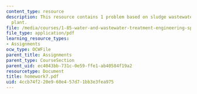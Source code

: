 ```yaml
---
content_type: resource
description: This resource contains 1 problem based on sludge wastewater treatment
  plant.
file: /media/courses/1-85-water-and-wastewater-treatment-engineering-spring-2006/4ccb74f220e960e457d71bb3e3fea975_homework7.pdf
file_type: application/pdf
learning_resource_types:
- Assignments
ocw_type: OCWFile
parent_title: Assignments
parent_type: CourseSection
parent_uid: ec4043bb-731c-0e59-ffe1-ab40584f19a2
resourcetype: Document
title: homework7.pdf
uid: 4ccb74f2-20e9-60e4-57d7-1bb3e3fea975
---
```

